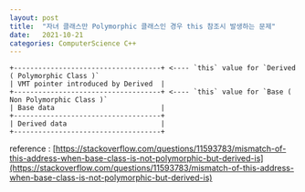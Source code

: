 ```yaml
---
layout: post
title:  "자녀 클래스만 Polymorphic 클래스인 경우 this 참조시 발생하는 문제"
date:   2021-10-21
categories: ComputerScience C++
---
```


```
+------------------------------------+ <---- `this` value for `Derived ( Polymorphic Class )`
| VMT pointer introduced by Derived  |
+------------------------------------+ <---- `this` value for `Base ( Non Polymorphic Class )`
| Base data                          |
+------------------------------------+
| Derived data                       |
+------------------------------------+
```

reference : [https://stackoverflow.com/questions/11593783/mismatch-of-this-address-when-base-class-is-not-polymorphic-but-derived-is](https://stackoverflow.com/questions/11593783/mismatch-of-this-address-when-base-class-is-not-polymorphic-but-derived-is)         


